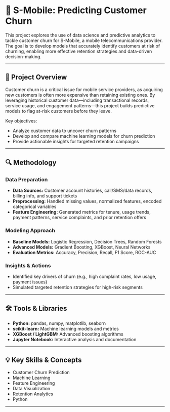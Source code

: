 # 📱 S-Mobile: Predicting Customer Churn

This project explores the use of data science and predictive analytics to tackle customer churn for S-Mobile, a mobile telecommunications provider. The goal is to develop models that accurately identify customers at risk of churning, enabling more effective retention strategies and data-driven decision-making.

---

## 📌 Project Overview

Customer churn is a critical issue for mobile service providers, as acquiring new customers is often more expensive than retaining existing ones. By leveraging historical customer data—including transactional records, service usage, and engagement patterns—this project builds predictive models to flag at-risk customers before they leave.

Key objectives:
- Analyze customer data to uncover churn patterns
- Develop and compare machine learning models for churn prediction
- Provide actionable insights for targeted retention campaigns

---

## 🔍 Methodology

### Data Preparation
- **Data Sources:** Customer account histories, call/SMS/data records, billing info, and support tickets
- **Preprocessing:** Handled missing values, normalized features, encoded categorical variables
- **Feature Engineering:** Generated metrics for tenure, usage trends, payment patterns, service complaints, and prior retention offers

### Modeling Approach
- **Baseline Models:** Logistic Regression, Decision Trees, Random Forests
- **Advanced Models:** Gradient Boosting, XGBoost, Neural Networks
- **Evaluation Metrics:** Accuracy, Precision, Recall, F1 Score, ROC-AUC

### Insights & Actions
- Identified key drivers of churn (e.g., high complaint rates, low usage, payment issues)
- Simulated targeted retention strategies for high-risk segments

---

## 🛠️ Tools & Libraries

- **Python:** pandas, numpy, matplotlib, seaborn
- **scikit-learn:** Machine learning models and metrics
- **XGBoost / LightGBM:** Advanced boosting algorithms
- **Jupyter Notebook:** Interactive analysis and documentation

---

## 💡 Key Skills & Concepts

- Customer Churn Prediction
- Machine Learning
- Feature Engineering
- Data Visualization
- Retention Analytics
- Python

---
